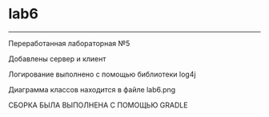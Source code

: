 # lab6
------------
Переработанная лабораторная №5

Добавлены сервер и клиент

Логирование выполнено с помощью библиотеки log4j

Диаграмма классов находится в файле lab6.png

СБОРКА БЫЛА ВЫПОЛНЕНА С ПОМОЩЬЮ GRADLE
